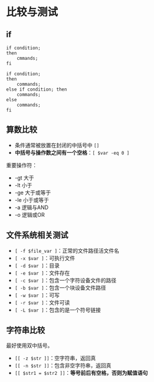 # 比较与测试

## if

```
if condition;
then
    cmmands;
fi

if condition;
then
    commands;
else if condition; then
    commands;
else
    commands;
fi
```

## 算数比较

- 条件通常被放置在封闭的中括号中 `[]`
- **中括号与操作数之间有一个空格**：`[ $var -eq 0 ]`

重要操作符：

- -gt 大于
- -lt 小于
- -ge 大于或等于
- -le 小于或等于
- -a 逻辑与AND
- -o 逻辑或OR

## 文件系统相关测试

- `[ -f $file_var ]`：正常的文件路径活文件名
- `[ -x $var ]`：可执行文件
- `[ -d $var ]`：目录
- `[ -e $var ]`：文件存在
- `[ -c $var ]`：包含一个字符设备文件的路径
- `[ -b $var ]`：包含一个块设备文件路径
- `[ -w $var ]`：可写
- `[ -r $var ]`：文件可读
- `[ -L $var ]`：包含的是一个符号链接

## 字符串比较

最好使用双中括号。

- `[[ -z $str ]]`：空字符串，返回真
- `[[ -n $str ]]`：包含非空字符串，返回真
- `[[ $str1 = $str2 ]]`：**等号前后有空格，否则为赋值语句**
